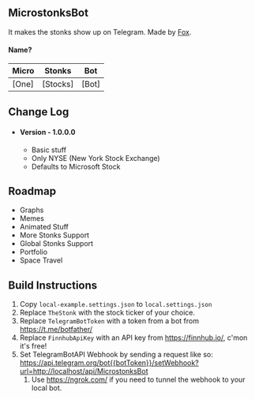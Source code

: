 ## MicrostonksBot
It makes the stonks show up on Telegram. Made by [Fox](https://foxcouncil.com).

#### Name?

| Micro | Stonks | Bot |
| - | - | --|
| [One] | [Stocks] | [Bot] |

## Change Log
- #### Version - 1.0.0.0
  - Basic stuff
  - Only NYSE (New York Stock Exchange)
  - Defaults to Microsoft Stock

## Roadmap
- Graphs
- Memes
- Animated Stuff
- More Stonks Support
- Global Stonks Support
- Portfolio
- Space Travel

## Build Instructions
1. Copy `local-example.settings.json` to `local.settings.json`
2. Replace `TheStonk` with the stock ticker of your choice.
3. Replace `TelegramBotToken` with a token from a bot from https://t.me/botfather/
4. Replace `FinnhubApiKey` with an API key from https://finnhub.io/, c'mon it's free!
5. Set TelegramBotAPI Webhook by sending a request like so: https://api.telegram.org/bot{{botToken}}/setWebhook?url=http://localhost/api/MicrostonksBot
   1. Use https://ngrok.com/ if you need to tunnel the webhook to your local bot.

